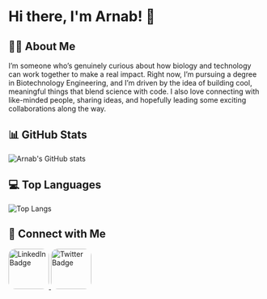 # Hi there, I'm Arnab! 👋

## 👨‍🔬 About Me
I’m someone who’s genuinely curious about how biology and technology can work together to make a real impact. Right now, I’m pursuing a degree in Biotechnology Engineering, and I’m driven by the idea of building cool, meaningful things that blend science with code. I also love connecting with like-minded people, sharing ideas, and hopefully leading some exciting collaborations along the way.

## 📊 GitHub Stats
![Arnab's GitHub stats](https://github-readme-stats.vercel.app/api?username=28arnab&show_icons=true&theme=gruvbox)

## 💻 Top Languages
![Top Langs](https://github-readme-stats.vercel.app/api/top-langs/?username=28arnab&layout=compact&theme=gruvbox)

## 🔗 Connect with Me
<a href="https://www.linkedin.com/in/28arnab" target="_blank">
  <img src="https://cdn-icons-png.flaticon.com/512/3488/3488311.png" alt="LinkedIn Badge" width="80" style="border-radius: 14px;"/>
</a>

<a href="https://x.com/_28arnab" target="_blank">
  <img src="https://img.freepik.com/free-vector/new-2023-twitter-logo-x-icon-design_1017-45418.jpg?semt=ais_hybrid&w=740" alt="Twitter Badge" width="80" style="border-radius: 14px;"/>
</a>
